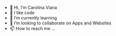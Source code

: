 - 👋 Hi, I’m Carolina Viana
- 👀 I like code
- 🌱 I’m currently learning 
- 💞️ I’m looking to collaborate on Apps and Websites
- 📫 How to reach me ...

<!---
Carol301/Carol301 is a ✨ special ✨ repository because its `README.md` (this file) appears on your GitHub profile.
You can click the Preview link to take a look at your changes.
--->
